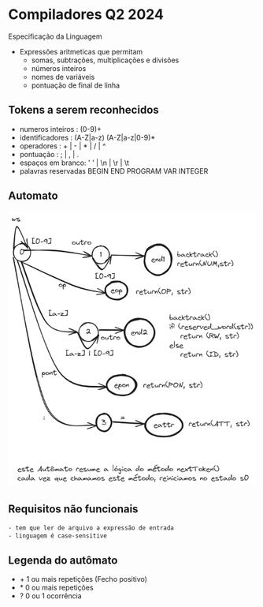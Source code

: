 # Compiladores Q2 2024
Especificação da Linguagem
- Expressões aritmeticas que permitam
	- somas, subtrações, multiplicações e divisões
	- números inteiros
	- nomes de variáveis
	- pontuação de final de linha

## Tokens a serem reconhecidos
- numeros inteiros : (0-9)+
- identificadores  : (A-Z|a-z) (A-Z|a-z|0-9)*
- operadores       : + | - | * | / | ^
- pontuação        : ; | , | .
- espaços em branco: ' ' | \n | \r | \t
- palavras reservadas
	BEGIN
	END
	PROGRAM
	VAR
	INTEGER

## Automato
![Imagem do Automato](https://github.com/professorisidro/HandMadeCompiler2024/blob/main/Automato_Linguagem.png)

## Requisitos não funcionais
	- tem que ler de arquivo a expressão de entrada
	- linguagem é case-sensitive

## Legenda do autômato
- \+   1 ou mais repetições (Fecho positivo)
- \*   0 ou mais repetições
- ?   0 ou 1 ocorrência
